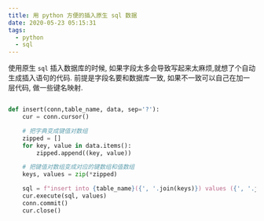 ```yaml
---
title: 用 python 方便的插入原生 sql 数据
date: 2020-05-23 05:15:31
tags:
  - python
  - sql
---
```


使用原生 `sql` 插入数据库的时候, 如果字段太多会导致写起来太麻烦,就想了个自动生成插入语句的代码.
前提是字段名要和数据库一致, 如果不一致可以自己在加一层代码, 做一些键名映射.

```python

def insert(conn,table_name, data, sep='?'):
    cur = conn.cursor()

    # 把字典变成键值对数组
    zipped = []
    for key, value in data.items():
        zipped.append((key, value))

    # 把键值对数组变成对应的键数组和值数组
    keys, values = zip(*zipped)

    sql = f"insert into {table_name}({', '.join(keys)}) values ({', '.join([sep for _ in range(len(values))])})"
    cur.execute(sql, values)
    conn.commit()
    cur.close()
```

